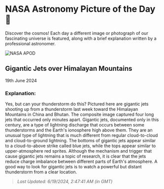 
  # NASA Astronomy Picture of the Day 🌌

  Discover the cosmos! Each day a different image or photograph of our fascinating universe is featured, along with a brief explanation written by a professional astronomer.

![NASA APOD](https://apod.nasa.gov/apod/image/2406/GiganticJets_Xuanhua_2048.jpg)

## Gigantic Jets over Himalayan Mountains

19th June 2024

### Explanation: 

Yes, but can your thunderstorm do this? Pictured here are gigantic jets shooting up from a thunderstorm last week toward the Himalayan Mountains in China and Bhutan. The composite image captured four long jets that occurred only minutes apart. Gigantic jets, documented only in this century, are a type of lightning discharge that occurs between some thunderstorms and the Earth's ionosphere high above them.  They are an unusual type of lightning that is much different from regular cloud-to-cloud and cloud-to-ground lightning. The bottoms of gigantic jets appear similar to a  cloud-to-above strike called blue jets, while the tops appear similar to upper-atmosphere red sprites. Although the mechanism and trigger that cause gigantic jets remains a topic of research, it is clear that the jets reduce charge imbalance between different parts of Earth's atmosphere.  A good way to look for gigantic jets is to watch a powerful but distant thunderstorm from a clear location.

> _Last Updated: 6/19/2024, 2:47:41 AM (in GMT)_
